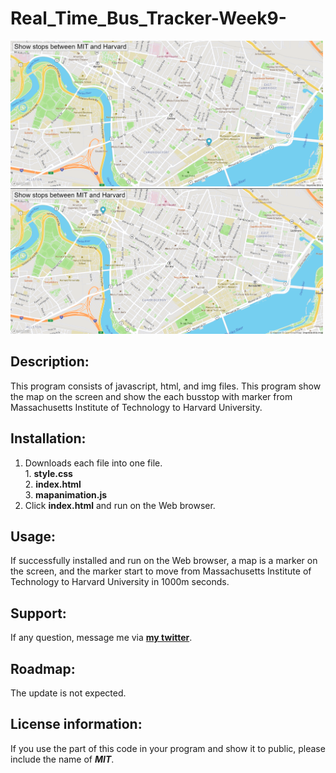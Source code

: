# Real_Time_Bus_Tracker-Week9-
<div>
<img src="realtime_bus_stop1.png" width='500'/>
<img src="realtime_bus_stop2.png" width='500'/>
</div>

## Description:
 
  This program consists of javascript, html, and img files.
  This program show the map on the screen and show the each busstop with marker from Massachusetts Institute of Technology to Harvard University.

## Installation:
  1. Downloads each file into one file. <br>
    1. **style.css** <br>
    2. **index.html** <br>
    3. **mapanimation.js** <br>
  2. Click **index.html** and run on the Web browser.
  
## Usage:
  <p>If successfully installed and run on the Web browser, a map is a marker on the screen, and the marker start to move from Massachusetts Institute of Technology to Harvard University in 1000m seconds.</p>
  
## Support:
  If any question, message me via **[my twitter](https://twitter.com/Kojiro38895598)**.
  
## Roadmap:
  The update is not expected.
  
## License information: 
  If you use the part of this code in your program and show it to public, please include the name of ***MIT***.
